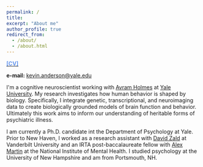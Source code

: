 ```yaml
---
permalink: /
title: 
excerpt: "About me"
author_profile: true
redirect_from: 
  - /about/
  - /about.html
---
```


[<span style="color:CornflowerBlue">**[CV]**</span>](https://drive.google.com/file/d/1Pz4BM_dFpmKM8lO2XqN2rqRYjxhQzVmd/view?usp=sharing)

**e-mail:** kevin.anderson@yale.edu

I'm a cognitive neuroscientist working with [Avram Holmes](https://scholar.google.com/citations?user=EhyhJkwAAAAJ) at [Yale University](http://holmeslab.yale.edu/). My research investigates how human behavior is shaped by biology. Specifically, I integrate genetic, transcriptional, and neuroimaging data to create biologically grounded models of brain function and behavior. Ultimately this work aims to inform our understanding of heritable forms of psychiatric illness. 

I am currently a Ph.D. candidate int the Department of Psychology at Yale. Prior to New Haven, I worked as a research assistant with [David Zald](https://scholar.google.com/citations?user=jYZHAO0AAAAJ&hl=en) at Vanderbilt University and an IRTA post-baccalaureate fellow with [Alex Martin](https://scholar.google.com/citations?user=F-PdhBgAAAAJ&hl=en) at the National Institute of Mental Health. I studied psychology at the University of New Hampshire and am from Portsmouth, NH. 
